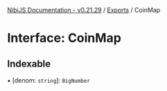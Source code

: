 [NibiJS Documentation - v0.21.29](../intro.md) / [Exports](../modules.md) / CoinMap

# Interface: CoinMap

## Indexable

▪ [denom: `string`]: `BigNumber`
